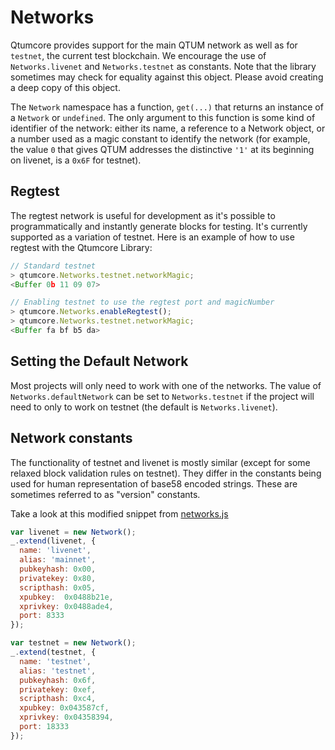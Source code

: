 # Networks
Qtumcore provides support for the main QTUM network as well as for `testnet`, the current test blockchain. We encourage the use of `Networks.livenet` and `Networks.testnet` as constants. Note that the library sometimes may check for equality against this object. Please avoid creating a deep copy of this object.

The `Network` namespace has a function, `get(...)` that returns an instance of a `Network` or `undefined`. The only argument to this function is some kind of identifier of the network: either its name, a reference to a Network object, or a number used as a magic constant to identify the network (for example, the value `0` that gives QTUM addresses the distinctive `'1'` at its beginning on livenet, is a `0x6F` for testnet).

## Regtest

The regtest network is useful for development as it's possible to programmatically and instantly generate blocks for testing. It's currently supported as a variation of testnet. Here is an example of how to use regtest with the Qtumcore Library:

```js
// Standard testnet
> qtumcore.Networks.testnet.networkMagic;
<Buffer 0b 11 09 07>
```

```js
// Enabling testnet to use the regtest port and magicNumber
> qtumcore.Networks.enableRegtest();
> qtumcore.Networks.testnet.networkMagic;
<Buffer fa bf b5 da>
```

## Setting the Default Network
Most projects will only need to work with one of the networks. The value of `Networks.defaultNetwork` can be set to `Networks.testnet` if the project will need to only to work on testnet (the default is `Networks.livenet`).

## Network constants
The functionality of testnet and livenet is mostly similar (except for some relaxed block validation rules on testnet). They differ in the constants being used for human representation of base58 encoded strings. These are sometimes referred to as "version" constants.

Take a look at this modified snippet from [networks.js](https://github.com/qtumproject/bitcore-lib-qtum/blob/master/lib/networks.js)

```javascript
var livenet = new Network();
_.extend(livenet, {
  name: 'livenet',
  alias: 'mainnet',
  pubkeyhash: 0x00,
  privatekey: 0x80,
  scripthash: 0x05,
  xpubkey:  0x0488b21e,
  xprivkey: 0x0488ade4,
  port: 8333
});

var testnet = new Network();
_.extend(testnet, {
  name: 'testnet',
  alias: 'testnet',
  pubkeyhash: 0x6f,
  privatekey: 0xef,
  scripthash: 0xc4,
  xpubkey: 0x043587cf,
  xprivkey: 0x04358394,
  port: 18333
});
```
